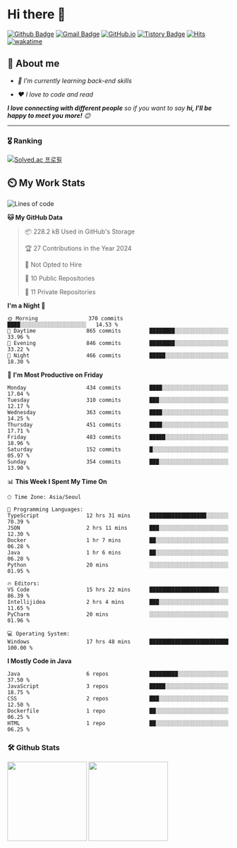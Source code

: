 # Hi there 👋
[![Github Badge](https://img.shields.io/badge/-uiw6unoh-grey?style=flat&logo=github&logoColor=white&link=https://github.com/uiw6unoh/)](https://www.github.com/uiw6unoh/) 
[![Gmail Badge](https://img.shields.io/badge/-uiw6unoh@naver.com-c14438?style=flat&logo=Gmail&logoColor=white&link=mailto:uiw6unoh@naver.com)](mailto:uiw6unoh@naver.com) 
[![GitHub.io](https://img.shields.io/badge/GitHub.io-orange?style=flat&logoColor=white)](https://uiw6unoh.github.io/)
[![Tistory Badge](https://img.shields.io/badge/Tech%20Blog-yellow?style=flat&logoColor=white)](https://#/)
[![Hits](https://hits.seeyoufarm.com/api/count/incr/badge.svg?url=https%3A%2F%2Fgithub.com%2Fuiw6unoh&count_bg=%2379C83D&title_bg=%23555555&icon=&icon_color=%23E7E7E7&title=hits&edge_flat=false)](https://hits.seeyoufarm.com)
[![wakatime](https://wakatime.com/badge/user/54252e40-b19e-45e1-9ec9-fb1c5a26c628.svg)](https://wakatime.com/@54252e40-b19e-45e1-9ec9-fb1c5a26c628)
<!-- [![Portfolio Badge](https://img.shields.io/badge/portfolio-web-blue?style=flat&link=https://github.com/uiw6unoh/)](https://github.com/uiw6unoh/)  -->

## 💬 About me
<em>
 
- 🌱 I’m currently learning back-end skills
 
- ❤️ I love to code and read
</em>

<em><b>I love connecting with different people</b> so if you want to say <b>hi, I'll be happy to meet you more!</b> 😊</em>

---
### 🎖️ Ranking
[![Solved.ac 프로필](http://mazassumnida.wtf/api/v2/generate_badge?boj=uiw6unoh)](https://www.acmicpc.net/user/uiw6unoh)

## ⏲️ My Work Stats
<!--[![uiw6unoh's wakatime stats](https://github-readme-stats.vercel.app/api/wakatime?username=uiw6unoh)]-->

<!--START_SECTION:waka-->
![Lines of code](https://img.shields.io/badge/From%20Hello%20World%20I%27ve%20Written-2.8%20million%20lines%20of%20code-blue)

**🐱 My GitHub Data** 

> 📦 228.2 kB Used in GitHub's Storage 
 > 
> 🏆 27 Contributions in the Year 2024
 > 
> 🚫 Not Opted to Hire
 > 
> 📜 10 Public Repositories 
 > 
> 🔑 11 Private Repositories 
 > 
**I'm a Night 🦉** 

```text
🌞 Morning                370 commits         ████░░░░░░░░░░░░░░░░░░░░░   14.53 % 
🌆 Daytime                865 commits         ████████░░░░░░░░░░░░░░░░░   33.96 % 
🌃 Evening                846 commits         ████████░░░░░░░░░░░░░░░░░   33.22 % 
🌙 Night                  466 commits         █████░░░░░░░░░░░░░░░░░░░░   18.30 % 
```
📅 **I'm Most Productive on Friday** 

```text
Monday                   434 commits         ████░░░░░░░░░░░░░░░░░░░░░   17.04 % 
Tuesday                  310 commits         ███░░░░░░░░░░░░░░░░░░░░░░   12.17 % 
Wednesday                363 commits         ████░░░░░░░░░░░░░░░░░░░░░   14.25 % 
Thursday                 451 commits         ████░░░░░░░░░░░░░░░░░░░░░   17.71 % 
Friday                   483 commits         █████░░░░░░░░░░░░░░░░░░░░   18.96 % 
Saturday                 152 commits         █░░░░░░░░░░░░░░░░░░░░░░░░   05.97 % 
Sunday                   354 commits         ███░░░░░░░░░░░░░░░░░░░░░░   13.90 % 
```


📊 **This Week I Spent My Time On** 

```text
🕑︎ Time Zone: Asia/Seoul

💬 Programming Languages: 
TypeScript               12 hrs 31 mins      ██████████████████░░░░░░░   70.39 % 
JSON                     2 hrs 11 mins       ███░░░░░░░░░░░░░░░░░░░░░░   12.30 % 
Docker                   1 hr 7 mins         ██░░░░░░░░░░░░░░░░░░░░░░░   06.28 % 
Java                     1 hr 6 mins         ██░░░░░░░░░░░░░░░░░░░░░░░   06.20 % 
Python                   20 mins             ░░░░░░░░░░░░░░░░░░░░░░░░░   01.95 % 

🔥 Editors: 
VS Code                  15 hrs 22 mins      ██████████████████████░░░   86.39 % 
Intellijidea             2 hrs 4 mins        ███░░░░░░░░░░░░░░░░░░░░░░   11.65 % 
PyCharm                  20 mins             ░░░░░░░░░░░░░░░░░░░░░░░░░   01.96 % 

💻 Operating System: 
Windows                  17 hrs 48 mins      █████████████████████████   100.00 % 
```

**I Mostly Code in Java** 

```text
Java                     6 repos             █████████░░░░░░░░░░░░░░░░   37.50 % 
JavaScript               3 repos             █████░░░░░░░░░░░░░░░░░░░░   18.75 % 
CSS                      2 repos             ███░░░░░░░░░░░░░░░░░░░░░░   12.50 % 
Dockerfile               1 repo              ██░░░░░░░░░░░░░░░░░░░░░░░   06.25 % 
HTML                     1 repo              ██░░░░░░░░░░░░░░░░░░░░░░░   06.25 % 
```




<!--END_SECTION:waka-->

### 🛠️ Github Stats <br/>
<p>
  <img height="180em" src="https://github-readme-stats-git-masterrstaa-rickstaa.vercel.app/api?username=uiw6unoh&show_icons=true&include_all_commits=true">
  <img height="180em" src="https://github-readme-stats-git-masterrstaa-rickstaa.vercel.app/api/top-langs/?username=uiw6unoh&layout=compact">
</p>

